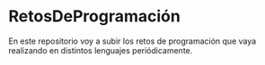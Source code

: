 # RetosDeProgramación
En este repositorio voy a subir los retos de programación que vaya realizando en distintos lenguajes periódicamente.
